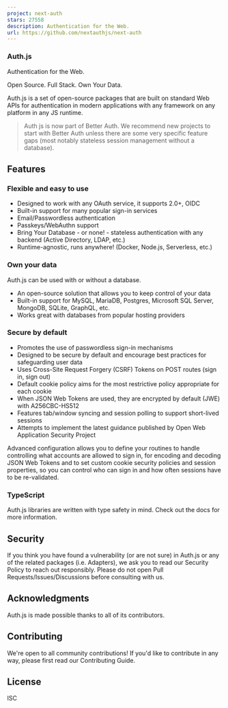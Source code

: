 ```yaml
---
project: next-auth
stars: 27558
description: Authentication for the Web.
url: https://github.com/nextauthjs/next-auth
---
```


  

### Auth.js

Authentication for the Web.

Open Source. Full Stack. Own Your Data.

Auth.js is a set of open-source packages that are built on standard Web APIs for authentication in modern applications with any framework on any platform in any JS runtime.

> Auth js is now part of Better Auth. We recommend new projects to start with Better Auth unless there are some very specific feature gaps (most notably stateless session management without a database).

Features
--------

### Flexible and easy to use

-   Designed to work with any OAuth service, it supports 2.0+, OIDC
-   Built-in support for many popular sign-in services
-   Email/Passwordless authentication
-   Passkeys/WebAuthn support
-   Bring Your Database - or none! - stateless authentication with any backend (Active Directory, LDAP, etc.)
-   Runtime-agnostic, runs anywhere! (Docker, Node.js, Serverless, etc.)

### Own your data

Auth.js can be used with or without a database.

-   An open-source solution that allows you to keep control of your data
-   Built-in support for MySQL, MariaDB, Postgres, Microsoft SQL Server, MongoDB, SQLite, GraphQL, etc.
-   Works great with databases from popular hosting providers

### Secure by default

-   Promotes the use of passwordless sign-in mechanisms
-   Designed to be secure by default and encourage best practices for safeguarding user data
-   Uses Cross-Site Request Forgery (CSRF) Tokens on POST routes (sign in, sign out)
-   Default cookie policy aims for the most restrictive policy appropriate for each cookie
-   When JSON Web Tokens are used, they are encrypted by default (JWE) with A256CBC-HS512
-   Features tab/window syncing and session polling to support short-lived sessions
-   Attempts to implement the latest guidance published by Open Web Application Security Project

Advanced configuration allows you to define your routines to handle controlling what accounts are allowed to sign in, for encoding and decoding JSON Web Tokens and to set custom cookie security policies and session properties, so you can control who can sign in and how often sessions have to be re-validated.

### TypeScript

Auth.js libraries are written with type safety in mind. Check out the docs for more information.

Security
--------

If you think you have found a vulnerability (or are not sure) in Auth.js or any of the related packages (i.e. Adapters), we ask you to read our Security Policy to reach out responsibly. Please do not open Pull Requests/Issues/Discussions before consulting with us.

Acknowledgments
---------------

Auth.js is made possible thanks to all of its contributors.

Contributing
------------

We're open to all community contributions! If you'd like to contribute in any way, please first read our Contributing Guide.

License
-------

ISC
